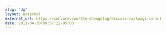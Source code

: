 ```yaml
---
slug: "dg"
layout: external
external_url: https://convore.com/the-changelog/discuss-rackwsgi-is-a-broken-way-to-think-about-http/
date: 2011-04-30T08:57:22-05:00
---
```

